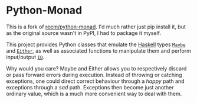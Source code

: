 # Python-Monad

This is a fork of [reem/python-monad](https://github.com/reem/python-monad). I'd much rather just pip install it, but as the original source wasn't in PyPI, I had to package it myself.

This project provides Python classes that emulate the [Haskell](https://www.haskell.org/) types [`Maybe`](http://hackage.haskell.org/package/base-4.12.0.0/docs/Data-Maybe.html) and [`Either`](http://hackage.haskell.org/package/base-4.12.0.0/docs/Data-Either.html), as well as associated functions to manipulate them and perform input/output [`IO`](http://hackage.haskell.org/package/base-4.12.0.0/docs/System-IO.html). 

Why would you care? Maybe and Either allows you to respectively discard or pass forward errors during execution. Instead of throwing or catching exceptions, one could direct correct behaviour through a *happy* path and exceptions through a *sad* path. Exceptions then become just another ordinary value, which is a much more convenient way to deal with them.
